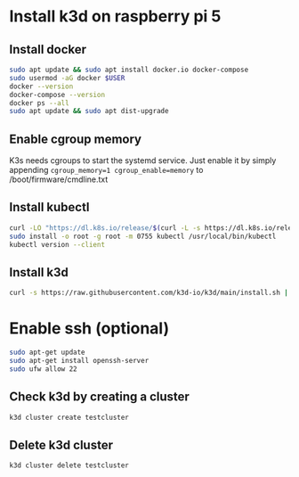# Install k3d on raspberry pi 5

## Install docker
```sh
sudo apt update && sudo apt install docker.io docker-compose
sudo usermod -aG docker $USER
docker --version
docker-compose --version
docker ps --all
sudo apt update && sudo apt dist-upgrade
```

## Enable cgroup memory
K3s needs cgroups to start the systemd service.
Just enable it by simply appending `cgroup_memory=1 cgroup_enable=memory` to /boot/firmware/cmdline.txt

## Install kubectl
```sh
curl -LO "https://dl.k8s.io/release/$(curl -L -s https://dl.k8s.io/release/stable.txt)/bin/linux/arm64/kubectl"
sudo install -o root -g root -m 0755 kubectl /usr/local/bin/kubectl
kubectl version --client
```

## Install k3d
```sh
curl -s https://raw.githubusercontent.com/k3d-io/k3d/main/install.sh | bash
```

# Enable ssh (optional)
```sh
sudo apt-get update
sudo apt-get install openssh-server
sudo ufw allow 22
```

## Check k3d by creating a cluster
```sh
k3d cluster create testcluster

```

## Delete k3d cluster
```sh
k3d cluster delete testcluster
```